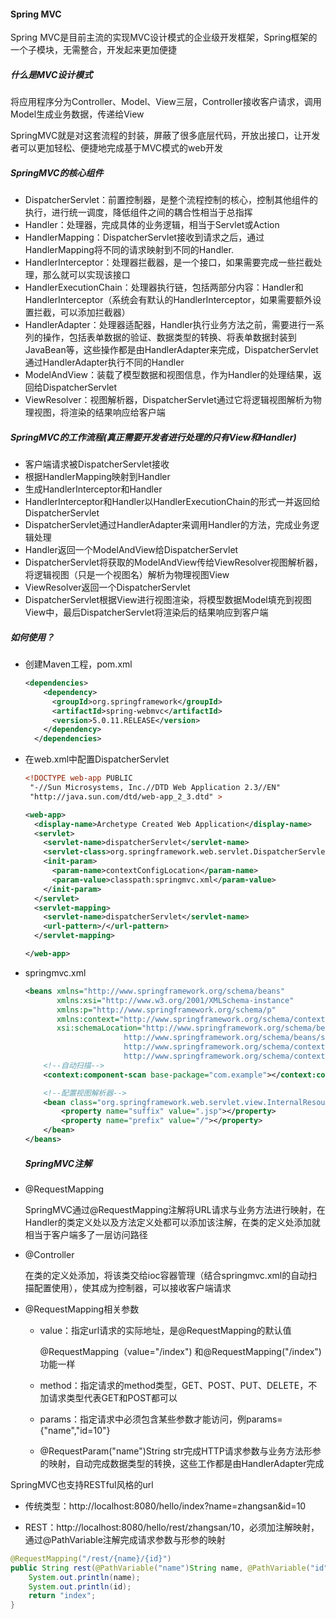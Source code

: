 #### Spring MVC 

Spring MVC是目前主流的实现MVC设计模式的企业级开发框架，Spring框架的一个子模块，无需整合，开发起来更加便捷

##### 什么是MVC设计模式

将应用程序分为Controller、Model、View三层，Controller接收客户请求，调用Model生成业务数据，传递给View

SpringMVC就是对这套流程的封装，屏蔽了很多底层代码，开放出接口，让开发者可以更加轻松、便捷地完成基于MVC模式的web开发

##### SpringMVC的核心组件

- DispatcherServlet：前置控制器，是整个流程控制的核心，控制其他组件的执行，进行统一调度，降低组件之间的耦合性相当于总指挥
- Handler：处理器，完成具体的业务逻辑，相当于Servlet或Action
- HandlerMapping：DispatcherServlet接收到请求之后，通过HandlerMapping将不同的请求映射到不同的Handler.
- HandlerInterceptor：处理器拦截器，是一个接口，如果需要完成一些拦截处理，那么就可以实现该接口
- HandlerExecutionChain：处理器执行链，包括两部分内容：Handler和HandlerInterceptor（系统会有默认的HandlerInterceptor，如果需要额外设置拦截，可以添加拦截器）
- HandlerAdapter：处理器适配器，Handler执行业务方法之前，需要进行一系列的操作，包括表单数据的验证、数据类型的转换、将表单数据封装到JavaBean等，这些操作都是由HandlerAdapter来完成，DispatcherServlet通过HandlerAdapter执行不同的Handler
- ModelAndView：装载了模型数据和视图信息，作为Handler的处理结果，返回给DispatcherServlet
- ViewResolver：视图解析器，DispatcherServlet通过它将逻辑视图解析为物理视图，将渲染的结果响应给客户端

##### SpringMVC的工作流程(真正需要开发者进行处理的只有View和Handler)

- 客户端请求被DispatcherServlet接收
- 根据HandlerMapping映射到Handler
- 生成HandlerInterceptor和Handler
- HandlerInterceptor和Handler以HandlerExecutionChain的形式一并返回给DispatcherServlet
- DispatcherServlet通过HandlerAdapter来调用Handler的方法，完成业务逻辑处理
- Handler返回一个ModelAndView给DispatcherServlet
- DispatcherServlet将获取的ModelAndView传给ViewResolver视图解析器，将逻辑视图（只是一个视图名）解析为物理视图View
- ViewResolver返回一个DispatcherServlet
- DispatcherServlet根据View进行视图渲染，将模型数据Model填充到视图View中，最后DispatcherServlet将渲染后的结果响应到客户端

##### 如何使用？

- 创建Maven工程，pom.xml

  ```xml
  <dependencies>
      <dependency>
        <groupId>org.springframework</groupId>
        <artifactId>spring-webmvc</artifactId>
        <version>5.0.11.RELEASE</version>
      </dependency>
    </dependencies>
  ```

- 在web.xml中配置DispatcherServlet

  ```xml
  <!DOCTYPE web-app PUBLIC
   "-//Sun Microsystems, Inc.//DTD Web Application 2.3//EN"
   "http://java.sun.com/dtd/web-app_2_3.dtd" >
  
  <web-app>
    <display-name>Archetype Created Web Application</display-name>
    <servlet>
      <servlet-name>dispatcherServlet</servlet-name>
      <servlet-class>org.springframework.web.servlet.DispatcherServlet</servlet-class>
      <init-param>
        <param-name>contextConfigLocation</param-name>
        <param-value>classpath:springmvc.xml</param-value>
      </init-param>
    </servlet>
    <servlet-mapping>
      <servlet-name>dispatcherServlet</servlet-name>
      <url-pattern>/</url-pattern>
    </servlet-mapping>
  
  </web-app>
  ```

- springmvc.xml

  ```xml
  <beans xmlns="http://www.springframework.org/schema/beans"
         xmlns:xsi="http://www.w3.org/2001/XMLSchema-instance"
         xmlns:p="http://www.springframework.org/schema/p"
         xmlns:context="http://www.springframework.org/schema/context"
         xsi:schemaLocation="http://www.springframework.org/schema/beans
      					http://www.springframework.org/schema/beans/spring-beans.xsd
      					http://www.springframework.org/schema/context
      					http://www.springframework.org/schema/context/spring-context.xsd">
      <!--自动扫描-->
      <context:component-scan base-package="com.example"></context:component-scan>
  
      <!--配置视图解析器-->
      <bean class="org.springframework.web.servlet.view.InternalResourceViewResolver">
          <property name="suffix" value=".jsp"></property>
          <property name="prefix" value="/"></property>
      </bean>
  </beans>
  ```

  ##### SpringMVC注解

- @RequestMapping

  SpringMVC通过@RequestMapping注解将URL请求与业务方法进行映射，在Handler的类定义处以及方法定义处都可以添加该注解，在类的定义处添加就相当于客户端多了一层访问路径

- @Controller

  在类的定义处添加，将该类交给ioc容器管理（结合springmvc.xml的自动扫描配置使用），使其成为控制器，可以接收客户端请求

- @RequestMapping相关参数

  - value：指定url请求的实际地址，是@RequestMapping的默认值

    @RequestMapping（value="/index") 和@RequestMapping("/index")功能一样

  - method：指定请求的method类型，GET、POST、PUT、DELETE，不加请求类型代表GET和POST都可以

  - params：指定请求中必须包含某些参数才能访问，例params={"name","id=10"}

  - @RequestParam("name")String str完成HTTP请求参数与业务方法形参的映射，自动完成数据类型的转换，这些工作都是由HandlerAdapter完成

SpringMVC也支持RESTful风格的url

- 传统类型：http://localhost:8080/hello/index?name=zhangsan&id=10

- REST：http://localhost:8080/hello/rest/zhangsan/10，必须加注解映射，通过@PathVariable注解完成请求参数与形参的映射

```java
@RequestMapping("/rest/{name}/{id}")
public String rest(@PathVariable("name")String name, @PathVariable("id")int id){
    System.out.println(name);
    System.out.println(id);
    return "index";
}
```



